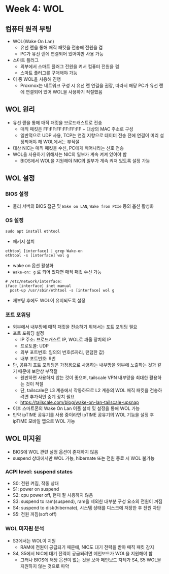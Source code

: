 # Week 4: WOL

## 컴퓨터 원격 부팅

- WOL(Wake On Lan)
  - 유선 랜을 통해 매직 패킷을 전송해 전원을 켬
  - PC가 유선 랜에 연결되어 있어야만 사용 가능
- 스마트 플러그
  - 외부에서 스마트 플러그 전원을 켜서 컴퓨터 전원을 켬
  - 스마트 플러그를 구매해야 가능
- 이 중 WOL을 사용해 진행
  - Proxmox는 네트워크 구성 시 유선 랜 연결을 권장, 따라서 해당 PC가 유선 랜에 연결되어 있어 WOL을 사용하기 적절했음

## WOL 원리

- 유선 랜을 통해 매직 패킷을 브로드캐스트로 전송
  - 매직 패킷은 FF:FF:FF:FF:FF:FF + 대상의 MAC 주소로 구성
  - 일반적으로 UDP 사용, TCP는 연결 지향으로 데이터 전송 전에 연결이 미리 설정되어야 해 WOL에서는 부적절
- 대상 NIC는 매직 패킷을 수신, PC에게 깨어나라는 신호 전송
- WOL을 사용하기 위해서는 NIC의 일부가 계속 켜져 있어야 함
  - BIOS에서 WOL을 지원해야 NIC의 일부가 계속 켜져 있도록 설정 가능

## WOL 설정

### BIOS 설정

- 물리 서버의 BIOS 접근 및 `Wake on LAN`, `Wake from PCIe` 등의 옵션 활성화

### OS 설정

```shell
sudo apt install ethtool
```

- 패키지 설치

```shell
ethtool [interface] | grep Wake-on
ethtool -s [interface] wol g
```

- wake on 옵션 활성화
- `Wake-on: g` 로 되어 있다면 매직 패킷 수신 가능

```shell
# /etc/network/interface:
iface [interface] inet manual
  post-up /usr/sbin/ethtool -s [interface] wol g
```

- 재부팅 후에도 WOL이 유지되도록 설정

### 포트 포워딩

- 외부에서 내부망에 매직 패킷을 전송하기 위해서는 포트 포워딩 필요
- 포트 포워딩 설정
  - IP 주소: 브로드캐스트 IP, WOL로 깨울 장치의 IP
  - 프로토콜: UDP
  - 외부 포트번호: 임의의 번호(5자리, 랜덤한 값)
  - 내부 포트번호: 9번
- 단, 공유기 포트 포워딩은 가정용으로 사용하는 내부망을 외부에 노출하는 것과 같기 때문에 보안상 부적절
  - 웬만하면 사용하지 않는 것이 좋으며, tailscale VPN 내부망을 최대한 활용하는 것이 적절
  - 단, tailscale은 L3 계층에서 작동하므로 L2 계층의 WOL 매직 패킷을 전송하려면 추가적인 중계 장치 필요
  - <https://tailscale.com/blog/wake-on-lan-tailscale-upsnap>
- 이후 스마트폰의 Wake On Lan 어플 설치 및 설정을 통해 WOL 가능
- 만약 ipTIME 공유기를 사용 중이라면 ipTIME 공유기의 WOL 기능을 설정 후 ipTIME 모바일 앱으로 WOL 가능

## WOL 미지원

- BIOS에 WOL 관련 설정 옵션이 존재하지 않음
- suspend 상태에서만 WOL 가능, hibernate 또는 전원 종료 시 WOL 불가능

### ACPI level: suspend states

- S0: 전원 켜짐, 작동 상태
- S1: power on suspend
- S2: cpu power off, 현재 잘 사용하지 않음
- S3: suspend to ram(suspend), ram을 제외한 대부분 구성 요소의 전원이 꺼짐
- S4: suspend to disk(hibernate), 시스템 상태를 디스크에 저장한 후 전원 차단
- S5: 전원 꺼짐(soft off)

### WOL 미지원 분석

- S3에서는 WOL이 지원
  - RAM에 전원이 공급되기 때문에, NIC도 대기 전력을 받아 매직 패킷 감지
- S4, S5에서 NIC에 대기 전력이 공급되려면 메인보드가 WOL을 지원해야 함
  - 그러나 BIOS에 해당 옵션이 없는 것을 보아 메인보드 자체가 S4, S5 WOL을 지원하지 않는 것으로 파악
